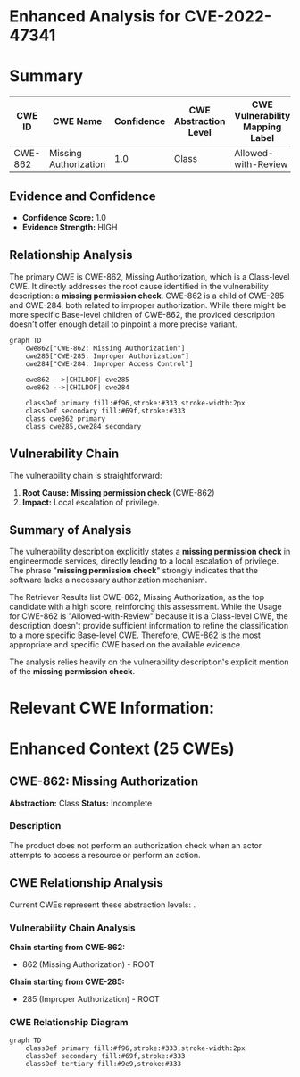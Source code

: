 # Enhanced Analysis for CVE-2022-47341

# Summary
| CWE ID | CWE Name | Confidence | CWE Abstraction Level | CWE Vulnerability Mapping Label | CWE-Vulnerability Mapping Notes |
|---|---|---|---|---|---|
| CWE-862 | Missing Authorization | 1.0 | Class | Allowed-with-Review | Primary CWE |

## Evidence and Confidence

*   **Confidence Score:** 1.0
*   **Evidence Strength:** HIGH

## Relationship Analysis
The primary CWE is CWE-862, Missing Authorization, which is a Class-level CWE. It directly addresses the root cause identified in the vulnerability description: a **missing permission check**. CWE-862 is a child of CWE-285 and CWE-284, both related to improper authorization. While there might be more specific Base-level children of CWE-862, the provided description doesn't offer enough detail to pinpoint a more precise variant.

```mermaid
graph TD
    cwe862["CWE-862: Missing Authorization"]
    cwe285["CWE-285: Improper Authorization"]
    cwe284["CWE-284: Improper Access Control"]

    cwe862 -->|CHILDOF| cwe285
    cwe862 -->|CHILDOF| cwe284

    classDef primary fill:#f96,stroke:#333,stroke-width:2px
    classDef secondary fill:#69f,stroke:#333
    class cwe862 primary
    class cwe285,cwe284 secondary
```

## Vulnerability Chain
The vulnerability chain is straightforward:
1.  **Root Cause:** **Missing permission check** (CWE-862)
2.  **Impact:** Local escalation of privilege.

## Summary of Analysis
The vulnerability description explicitly states a **missing permission check** in engineermode services, directly leading to a local escalation of privilege. The phrase "**missing permission check**" strongly indicates that the software lacks a necessary authorization mechanism.

The Retriever Results list CWE-862, Missing Authorization, as the top candidate with a high score, reinforcing this assessment. While the Usage for CWE-862 is "Allowed-with-Review" because it is a Class-level CWE, the description doesn't provide sufficient information to refine the classification to a more specific Base-level CWE. Therefore, CWE-862 is the most appropriate and specific CWE based on the available evidence.

The analysis relies heavily on the vulnerability description's explicit mention of the **missing permission check**.

# Relevant CWE Information:

# Enhanced Context (25 CWEs)

## CWE-862: Missing Authorization
**Abstraction:** Class
**Status:** Incomplete

### Description
The product does not perform an authorization check when an actor attempts to access a resource or perform an action.


## CWE Relationship Analysis

Current CWEs represent these abstraction levels: .


### Vulnerability Chain Analysis

**Chain starting from CWE-862:**
- 862 (Missing Authorization) - ROOT


**Chain starting from CWE-285:**
- 285 (Improper Authorization) - ROOT



### CWE Relationship Diagram

```mermaid
graph TD
    classDef primary fill:#f96,stroke:#333,stroke-width:2px
    classDef secondary fill:#69f,stroke:#333
    classDef tertiary fill:#9e9,stroke:#333
```